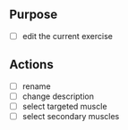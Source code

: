 ## Purpose
- [ ] edit the current exercise
## Actions
- [ ] rename
- [ ] change description
- [ ] select targeted muscle
- [ ] select secondary muscles
